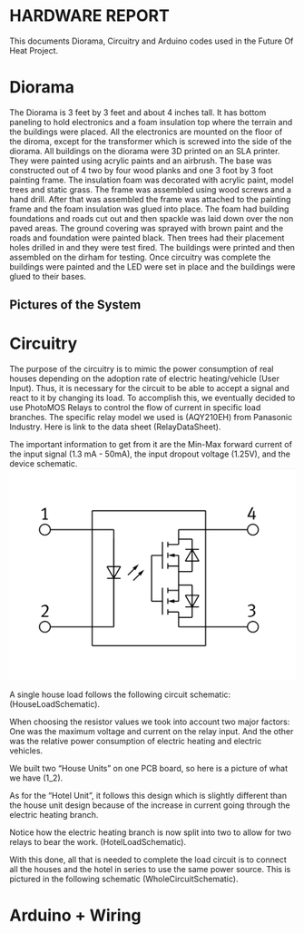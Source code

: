 # HARDWARE REPORT

This documents Diorama, Circuitry and Arduino codes used in the Future Of Heat Project.

# Diorama

The Diorama is 3 feet by 3 feet and about 4 inches tall. It has bottom paneling to hold electronics and a foam insulation top where the terrain and the buildings were placed. All the electronics are mounted on the floor of the diroma, except for the transformer
which is screwed into the side of the diorama. All buildings on the diorama were 3D printed on an SLA printer. They were painted using acrylic paints and an airbrush. The base was constructed out of 4 two by four wood planks and one 3 foot by 3 foot painting frame.
The insulation foam was decorated with acrylic paint, model trees and static grass. The frame was assembled using wood screws and a hand drill. After that was assembled the frame was attached to the painting frame and the foam insulation was glued into place.
The foam had building foundations and roads cut out and then spackle was laid down over the non paved areas. The ground covering was sprayed with brown paint and the roads and foundation were painted black. Then trees had their placement holes drilled in and they were test fired.
The buildings were printed and then assembled on the dirham for testing. Once circuitry was complete the buildings were painted and the LED were set in place and the buildings were glued to their bases.

## Pictures of the System

# Circuitry

The purpose of the circuitry is to mimic the power consumption of real houses depending on the adoption rate of electric heating/vehicle (User Input).
Thus, it is necessary for the circuit to be able to accept a signal and react to it by changing its load. To accomplish this, we eventually decided to
use PhotoMOS Relays to control the flow of current in specific load branches. The specific relay model we used is (AQY210EH) from Panasonic Industry.
Here is link to the data sheet (RelayDataSheet).

The important information to get from it are the Min-Max forward current of the input signal (1.3 mA - 50mA), the input dropout voltage (1.25V), and the device schematic.
![RelaySchematic](/images/RelaySchematic.jpg)

A single house load follows the following circuit schematic: (HouseLoadSchematic).

When choosing the resistor values we took into account two major factors: One was the maximum voltage and current on the relay input. And the other was the relative power consumption of electric heating and electric vehicles.

We built two “House Units” on one PCB board, so here is a picture of what we have (1_2).

As for the “Hotel Unit”, it follows this design which is slightly different than the house unit design because of the increase in current going through the electric heating branch.

Notice how the electric heating branch is now split into two to allow for two relays to bear the work. (HotelLoadSchematic).

With this done, all that is needed to complete the load circuit is to connect all the houses and the hotel in series to use the same power source. This is pictured in the following schematic (WholeCircuitSchematic). 

# Arduino + Wiring